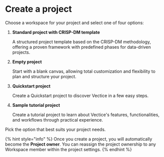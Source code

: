 # Create a project

Choose a workspace for your project and select one of four options:

1.  **Standard project with CRISP-DM template**

    A structured project template based on the CRISP-DM methodology, offering a proven framework with predefined phases for data-driven projects.
2.  **Empty project**&#x20;

    Start with a blank canvas, allowing total customization and flexibility to plan and structure your project.
3.  **Quickstart project**

    Create a Quickstart project to discover Vectice in a few easy steps.
4.  **Sample tutorial project**

    Create a tutorial project to learn about Vectice's features, functionalities, and workflows through practical experience.

Pick the option that best suits your project needs.&#x20;

{% hint style="info" %}
Once you create a project, you will automatically become the **Project owner**. You can reassign the project ownership to any Workspace member within the project settings.
{% endhint %}
